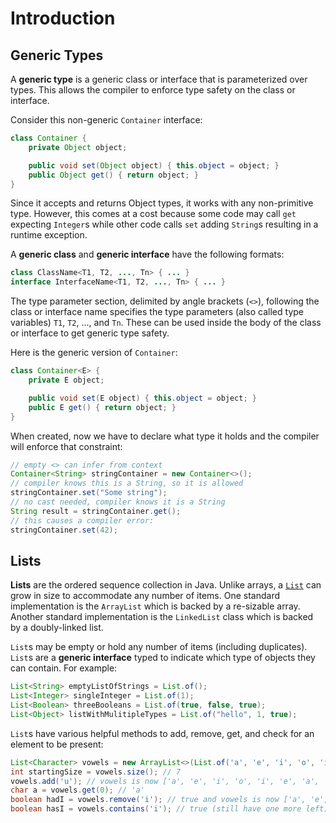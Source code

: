 # Introduction

## Generic Types

A **generic type** is a generic class or interface that is parameterized over types.
This allows the compiler to enforce type safety on the class or interface.

Consider this non-generic `Container` interface:

```java
class Container {
    private Object object;

    public void set(Object object) { this.object = object; }
    public Object get() { return object; }
}
```

Since it accepts and returns Object types, it works with any non-primitive type.
However, this comes at a cost because some code may call `get` expecting `Integer`s while other code calls `set` adding `String`s resulting in a runtime exception.

A **generic class** and **generic interface** have the following formats:

```java
class ClassName<T1, T2, ..., Tn> { ... }
interface InterfaceName<T1, T2, ..., Tn> { ... }
```

The type parameter section, delimited by angle brackets (`<>`), following the class or interface name specifies the type parameters (also called type variables) `T1`, `T2`, ..., and `Tn`.
These can be used inside the body of the class or interface to get generic type safety.

Here is the generic version of `Container`:

```java
class Container<E> {
    private E object;

    public void set(E object) { this.object = object; }
    public E get() { return object; }
}
```

When created, now we have to declare what type it holds and the compiler will enforce that constraint:

```java
// empty <> can infer from context
Container<String> stringContainer = new Container<>();
// compiler knows this is a String, so it is allowed
stringContainer.set("Some string");
// no cast needed, compiler knows it is a String
String result = stringContainer.get();
// this causes a compiler error:
stringContainer.set(42);
```

## Lists

**Lists** are the ordered sequence collection in Java.
Unlike arrays, a [`List`](https://docs.oracle.com/en/java/javase/11/docs/api/java.base/java/util/List.html) can grow in size to accommodate any number of items.
One standard implementation is the `ArrayList` which is backed by a re-sizable array.
Another standard implementation is the `LinkedList` class which is backed by a doubly-linked list.

`List`s may be empty or hold any number of items (including duplicates).
`List`s are a **generic interface** typed to indicate which type of objects they can contain.
For example:

```java
List<String> emptyListOfStrings = List.of();
List<Integer> singleInteger = List.of(1);
List<Boolean> threeBooleans = List.of(true, false, true);
List<Object> listWithMulitipleTypes = List.of("hello", 1, true);
```

`List`s have various helpful methods to add, remove, get, and check for an element to be present:

```java
List<Character> vowels = new ArrayList<>(List.of('a', 'e', 'i', 'o', 'i', 'e', 'a'));
int startingSize = vowels.size(); // 7
vowels.add('u'); // vowels is now ['a', 'e', 'i', 'o', 'i', 'e', 'a', 'u']
char a = vowels.get(0); // 'a'
boolean hadI = vowels.remove('i'); // true and vowels is now ['a', 'e', 'o', 'i', 'e', 'a', 'u']
boolean hasI = vowels.contains('i'); // true (still have one more left)
```
